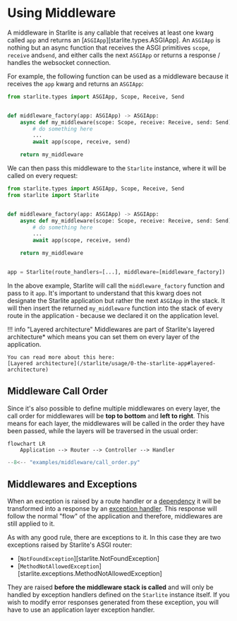 # Using Middleware

A middleware in Starlite is any callable that receives at least one kwarg called `app` and returns an
[`ASGIApp`][starlite.types.ASGIApp]. An `ASGIApp` is nothing but an async function that receives the ASGI primitives
`scope`, `receive` and`send`, and either calls the next `ASGIApp` or returns a response / handles the websocket connection.

For example, the following function can be used as a middleware because it receives the `app` kwarg and returns
an `ASGIApp`:

```python
from starlite.types import ASGIApp, Scope, Receive, Send


def middleware_factory(app: ASGIApp) -> ASGIApp:
    async def my_middleware(scope: Scope, receive: Receive, send: Send) -> None:
        # do something here
        ...
        await app(scope, receive, send)

    return my_middleware
```

We can then pass this middleware to the `Starlite` instance, where it will be called on
every request:

```python
from starlite.types import ASGIApp, Scope, Receive, Send
from starlite import Starlite


def middleware_factory(app: ASGIApp) -> ASGIApp:
    async def my_middleware(scope: Scope, receive: Receive, send: Send) -> None:
        # do something here
        ...
        await app(scope, receive, send)

    return my_middleware


app = Starlite(route_handlers=[...], middleware=[middleware_factory])
```

In the above example, Starlite will call the `middleware_factory` function and pass to it `app`. It's important to
understand that this kwarg does not designate the Starlite application but rather the next `ASGIApp` in the stack. It
will then insert the returned `my_middleware` function into the stack of every route in the application -
because we declared it on the application level.

!!! info "Layered architecture"
    Middlewares are part of Starlite's layered architecture* which means you can
    set them on every layer of the application.

    You can read more about this here:
    [Layered architecture](/starlite/usage/0-the-starlite-app#layered-architecture)


## Middleware Call Order

Since it's also possible to define multiple middlewares on every layer, the call order for
middlewares will be **top to bottom** and **left to right**. This means for each layer, the
middlewares will be called in the order they have been passed, while the layers will be
traversed in the usual order:

```mermaid
flowchart LR
    Application --> Router --> Controller --> Handler
```


```py
--8<-- "examples/middleware/call_order.py"
```


## Middlewares and Exceptions

When an exception is raised by a route handler or a [dependency](usage/6-dependency-injection/0-dependency-injection-intro/)
it will be transformed into a response by an [exception handler](../../17-exceptions#exception-handling).
This response will follow the normal "flow" of the application and therefore, middlewares are
still applied to it.

As with any good rule, there are exceptions to it. In this case they are two exceptions
raised by Starlite's ASGI router:

- [`NotFoundException`][starlite.NotFoundException]
- [`MethodNotAllowedException`][starlite.exceptions.MethodNotAllowedException]

They are raised **before the middleware stack is called** and will only be handled by exception
handlers defined on the `Starlite` instance itself. If you wish to modify error responses generated
from these exception, you will have to use an application layer exception handler.
